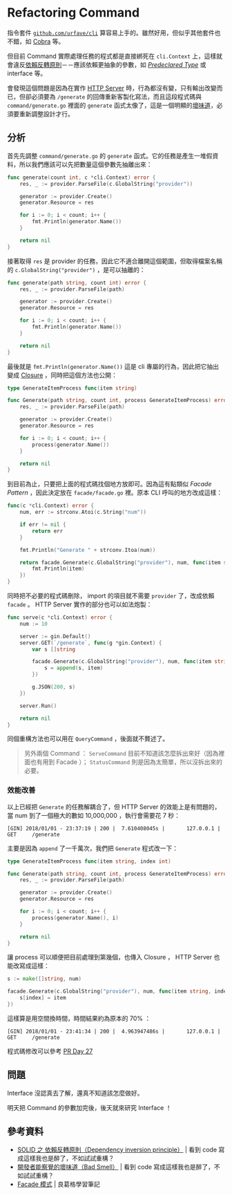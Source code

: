 # Refactoring Command

指令套件 [`github.com/urfave/cli`](https://github.com/urfave/cli) 算容易上手的。雖然好用，但似乎其他套件也不錯，如 [Cobra](https://github.com/spf13/cobra) 等。

但目前 Command 實際處理任務的程式都是直接綁死在 `cli.Context` 上，這樣就會違反[依賴反轉原則][SOLID 之 依賴反轉原則（Dependency inversion principle）]－－應該依賴更抽象的參數，如 [*Predeclared Type*][Day 6] 或 interface 等。

會發現這個問題是因為在實作 [HTTP Server][Day 23] 時，行為都沒有變，只有輸出改變而已，但卻必須要為 `/generate` 的回傳重新客製化寫法，而且這段程式碼與 `command/generate.go` 裡面的 `generate` 函式太像了，這是一個明顯的[壞味道][開發者能察覺的壞味道（Bad Smell）]，必須要重新調整設計才行。

## 分析

首先先調整 `command/generate.go` 的 `generate` 函式。它的任務是產生一堆假資料，所以我們應該可以先把數量這個參數先抽離出來：

```go
func generate(count int, c *cli.Context) error {
	res, _ := provider.ParseFile(c.GlobalString("provider"))

	generator := provider.Create()
	generator.Resource = res

	for i := 0; i < count; i++ {
		fmt.Println(generator.Name())
	}

	return nil
}
```

接著取得 `res` 是 provider 的任務，因此它不適合離開這個範圍，但取得檔案名稱的 `c.GlobalString("provider")` ，是可以抽離的：

```go
func generate(path string, count int) error {
	res, _ := provider.ParseFile(path)

	generator := provider.Create()
	generator.Resource = res

	for i := 0; i < count; i++ {
		fmt.Println(generator.Name())
	}

	return nil
}
```

最後就是 `fmt.Println(generator.Name())` 這是 cli 專屬的行為，因此把它抽出變成 [Closure][Day 12] ，同時把這個方法也公開：

```go
type GenerateItemProcess func(item string)

func Generate(path string, count int, process GenerateItemProcess) error {
	res, _ := provider.ParseFile(path)

	generator := provider.Create()
	generator.Resource = res

	for i := 0; i < count; i++ {
		process(generator.Name())
	}

	return nil
}
```

到目前為止，只要把上面的程式碼找個地方放即可。因為這有點類似 *Facade Pattern* ，因此決定放在 `facade/facade.go` 裡。原本 CLI 呼叫的地方改成這樣：

```go
func(c *cli.Context) error {
    num, err := strconv.Atoi(c.String("num"))

    if err != nil {
        return err
    }

    fmt.Println("Generate " + strconv.Itoa(num))

    return facade.Generate(c.GlobalString("provider"), num, func(item string) {
        fmt.Println(item)
    })
}
```

同時把不必要的程式碼刪除， import 的項目就不需要 `provider` 了，改成依賴 `facade` 。 HTTP Server 實作的部分也可以如法炮製：

```go
func serve(c *cli.Context) error {
	num := 10

	server := gin.Default()
	server.GET(`/generate`, func(g *gin.Context) {
		var s []string

		facade.Generate(c.GlobalString("provider"), num, func(item string) {
			s = append(s, item)
		})

		g.JSON(200, s)
	})

	server.Run()

	return nil
}
```

同個重構方法也可以用在 `QueryCommand` ，後面就不贅述了。

> 另外兩個 Command ： `ServeCommand` 目前不知道該怎麼拆出來好（因為裡面也有用到 Facade ）； `StatusCommand` 則是因為太簡單，所以沒拆出來的必要。

### 效能改善

以上已經把 `Generate` 的任務解耦合了，但 HTTP Server 的效能上是有問題的，當 num 到了一個極大的數如 10,000,000 ，執行會需要花 7 秒：

```
[GIN] 2018/01/01 - 23:37:19 | 200 |  7.610408045s |       127.0.0.1 |  GET     /generate
```

主要是因為 `append` 了一千萬次，我們把 `Generate` 程式改一下：

```go
type GenerateItemProcess func(item string, index int)

func Generate(path string, count int, process GenerateItemProcess) error {
	res, _ := provider.ParseFile(path)

	generator := provider.Create()
	generator.Resource = res

	for i := 0; i < count; i++ {
		process(generator.Name(), i)
	}

	return nil
}
```

讓 process 可以順便把目前處理到第幾個，也傳入 Closure ， HTTP Server 也能改寫成這樣：

```go
s := make([]string, num)

facade.Generate(c.GlobalString("provider"), num, func(item string, index int) {
    s[index] = item
})
```

這樣算是用空間換時間，時間結果約為原本的 70% ：

```
[GIN] 2018/01/01 - 23:41:34 | 200 |  4.963947486s |       127.0.0.1 |  GET     /generate
```

程式碼修改可以參考 [PR Day 27](https://github.com/MilesChou/namer/pull/13)

## 問題

Interface 沒認真去了解，還真不知道該怎麼做好。

明天把 Command 的參數加完後，後天就來研究 Interface ！

## 參考資料

* [SOLID 之 依賴反轉原則（Dependency inversion principle）][] | 看到 code 寫成這樣我也是醉了，不如試試重構？
* [開發者能察覺的壞味道（Bad Smell）][] | 看到 code 寫成這樣我也是醉了，不如試試重構？
* [Facade 模式](https://openhome.cc/Gossip/DesignPattern/FacadePattern.htm) | 良葛格學習筆記

[開發者能察覺的壞味道（Bad Smell）]: https://github.com/MilesChou/book-refactoring-30-days/blob/master/docs/day04.md
[SOLID 之 依賴反轉原則（Dependency inversion principle）]: https://github.com/MilesChou/book-refactoring-30-days/blob/master/docs/day11.md
[Day 6]: /docs/day06.md
[Day 12]: /docs/day12.md
[Day 23]: /docs/day23.md
